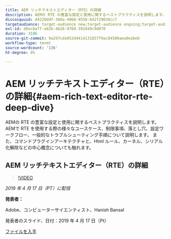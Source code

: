 ```yaml
---
title: AEM リッチテキストエディター（RTE）の詳細
description: AEMの RTE の豊富な設定と使用に関するベストプラクティスを説明します。 AEMで RTE を使用する際の様々なユースケース、制限事項、落とし穴、設定ワークフロー、一般的なトラブルシューティング手順について説明します。 また、コマンドプラグインアーキテクチャと、Html ルール、カーネル、シリアル化解除などの中心概念についても触れます。
discoiquuid: d4220ddf-360a-4068-9558-b42f29038cc7
targetaudience: target-audience new;target-audience ongoing;target-audience upgrader
exl-id: d6ecba7f-e82b-4b26-9769-392449c9d070
duration: 3186
source-git-commit: 9a297cda953d4414131657f9ac84580aea0eabeb
workflow-type: tm+mt
source-wordcount: '136'
ht-degree: 0%

---
```


# AEM リッチテキストエディター（RTE）の詳細{#aem-rich-text-editor-rte-deep-dive}

AEMの RTE の豊富な設定と使用に関するベストプラクティスを説明します。 AEMで RTE を使用する際の様々なユースケース、制限事項、落とし穴、設定ワークフロー、一般的なトラブルシューティング手順について説明します。 また、コマンドプラグインアーキテクチャと、Html ルール、カーネル、シリアル化解除などの中心概念についても触れます。

## AEM リッチテキストエディター（RTE）の詳細

>[!VIDEO](https://video.tv.adobe.com/v/27087/?quality=9)

*2019 年 4 月 17 日（PT）に配信*

**発表者：**

Adobe、コンピューターサイエンティスト、Hanish Bansal

発表者のスライド、日付：2019 年 4 月 17 日（Pt）

[ファイルを入手](assets/aem-gems-aem-rte-04172019.pdf)
